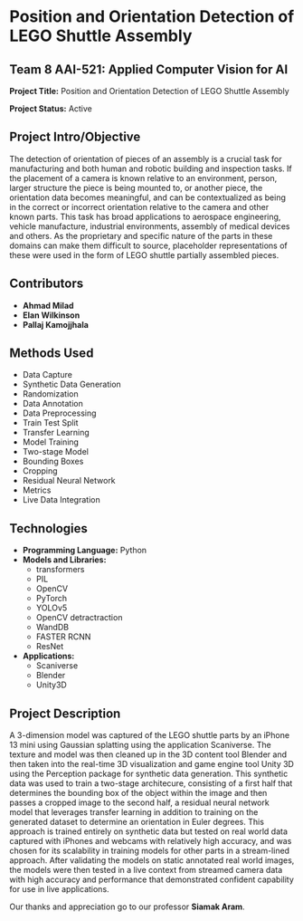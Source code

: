 # Position and Orientation Detection of LEGO Shuttle Assembly

## Team 8 AAI-521: Applied Computer Vision for AI

**Project Title:** Position and Orientation Detection of LEGO Shuttle Assembly

**Project Status:** Active

## Project Intro/Objective

The detection of orientation of pieces of an assembly is a crucial task for manufacturing and both human and robotic building and inspection tasks. If the placement of a camera is known relative to an environment, person, larger structure the piece is being mounted to, or another piece, the orientation data becomes meaningful, and can be contextualized as being in the correct or incorrect orientation relative to the camera and other known parts. This task has broad applications to aerospace engineering, vehicle manufacture, industrial environments, assembly of medical devices and others. As the proprietary and specific nature of the parts in these domains can make them difficult to source, placeholder representations of these were used in the form of LEGO shuttle partially assembled pieces.

## Contributors

- **Ahmad Milad**
- **Elan Wilkinson**
- **Pallaj Kamojjhala**

## Methods Used

- Data Capture
- Synthetic Data Generation
- Randomization
- Data Annotation
- Data Preprocessing
- Train Test Split
- Transfer Learning
- Model Training
- Two-stage Model
- Bounding Boxes
- Cropping
- Residual Neural Network
- Metrics
- Live Data Integration

## Technologies

- **Programming Language:** Python
- **Models and Libraries:** 
  - transformers
  - PIL
  - OpenCV
  - PyTorch
  - YOLOv5
  - OpenCV detractraction
  - WandDB
  - FASTER RCNN
  - ResNet
- **Applications:**
  - Scaniverse
  - Blender
  - Unity3D

  
## Project Description

A 3-dimension model was captured of the LEGO shuttle parts by an iPhone 13 mini using Gaussian splatting using the application Scaniverse. The texture and model was then cleaned up in the 3D content tool Blender and then taken into the real-time 3D visualization and game engine tool Unity 3D using the Perception package for synthetic data generation. This synthetic data was used to train a two-stage architecure, consisting of a first half that determines the bounding box of the object within the image and then passes a cropped image to the second half, a residual neural network model that leverages transfer learning in addition to training on the generated dataset to determine an orientation in Euler degrees.  This approach is trained entirely on synthetic data but tested on real world data captured with iPhones and webcams with relatively high accuracy, and was chosen for its scalability in training models for other parts in a stream-lined approach. After validating the models on static annotated real world images, the models were then tested in a live context from streamed camera data with high accuracy and performance that demonstrated confident capability for use in live applications.

Our thanks and appreciation go to our professor **Siamak Aram**.
